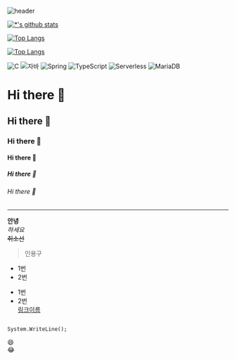 ![header](https://capsule-render.vercel.app/api?type=egg&color=auto&height=300&section=header&text=최강%20개발자&fontSize=90)

[![*'s github stats](https://github-readme-stats.vercel.app/api?username=Kian-Ryu)](https://github.com/Kian-Ryu)

[![Top Langs](https://github-readme-stats.vercel.app/api/top-langs/?username=Kian-Ryu)](https://github.com/Kian-Ryu/github-readme-stats)

[![Top Langs](https://github-readme-stats.vercel.app/api/top-langs/?username=Kian-Ryu&layout=compact)](https://github.com/Kian-Ryu/github-readme-stats)

![C](https://img.shields.io/badge/-C-123456?style=flat-square&logo=C&logoColor=black)
![자바](https://img.shields.io/badge/-자바-007396?style=flat&logo=Java&logoColor=ffffff)
![Spring](https://img.shields.io/badge/-Spring-6DB33F?style=for-the-badge&logo=Spring&logoColor=white)
![TypeScript](https://img.shields.io/badge/-TypeScript-3178C6?style=flat-square&logo=TypeScript&logoColor=white)
![Serverless](https://img.shields.io/badge/-Serverless-FD5750?style=flat-square&logo=Serverless&logoColor=magenta)
![MariaDB](https://img.shields.io/badge/-MariaDB-1F305F?style=flat-square&logo=mariadb&logoColor=white)
# Hi there 👋
## Hi there 👋
### Hi there 👋
#### Hi there 👋
##### Hi there 👋
###### Hi there 👋
---
**안녕**<br>
*하세요*<br>
~~취소선~~
>인용구
* 1번
* 2번
- 1번
- 2번<br>
[링크이름](https://www.naver.com)
```

System.WriteLine();

```
:smile:<br>
:joy:<br>
